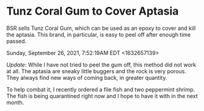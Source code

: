 # Tunz Coral Gum to Cover Aptasia

BSR sells Tunz Coral Gum, which can be used as an epoxy to cover and
kill the aptasia. This brand, in particular, is easy to peel off after
enough time passed.

Sunday, September 26, 2021, 7:52:19AM EDT <1632657139>

*Update*: While I have not tried to peel the gum off, this method did
not work at all. The aptasia are sneaky little buggers and the rock is
very porous. They always find new ways of coming back, in greater
quantity.

To help combat it, I recently ordered a file fish and two peppermint
shrimp. The fish is being quarantined right now and I hope to have it
with in the next month.
